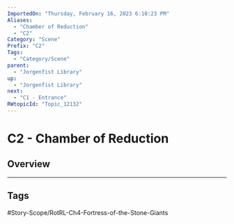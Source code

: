 ```yaml
---
ImportedOn: "Thursday, February 16, 2023 6:10:23 PM"
Aliases:
  - "Chamber of Reduction"
  - "C2"
Category: "Scene"
Prefix: "C2"
Tags:
  - "Category/Scene"
parent:
  - "Jorgenfist Library"
up:
  - "Jorgenfist Library"
next:
  - "C1 - Entrance"
RWtopicId: "Topic_12132"
---
```

# C2 - Chamber of Reduction
## Overview

---
## Tags
#Story-Scope/RotRL-Ch4-Fortress-of-the-Stone-Giants

